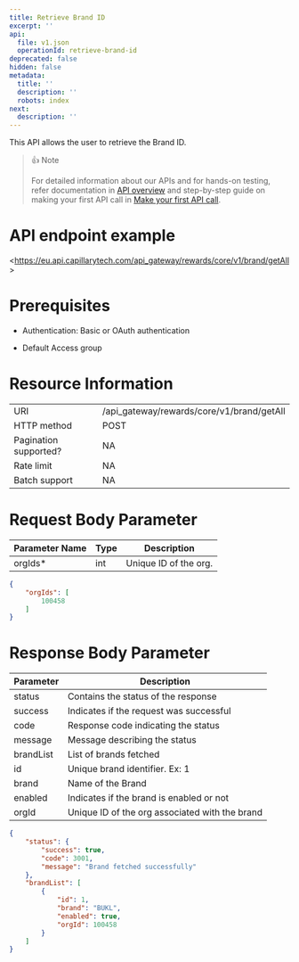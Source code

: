 ```yaml
---
title: Retrieve Brand ID
excerpt: ''
api:
  file: v1.json
  operationId: retrieve-brand-id
deprecated: false
hidden: false
metadata:
  title: ''
  description: ''
  robots: index
next:
  description: ''
---
```

This API allows the user to retrieve the Brand ID.

> 👍 Note
> 
> For detailed information about our APIs and for hands-on testing, refer documentation in [API overview](https://docs.capillarytech.com/reference/apioverview) and step-by-step guide on making your first API call in [Make your first API call](https://docs.capillarytech.com/reference/make-your-first-api-call).

# API endpoint example

&lt;https://eu.api.capillarytech.com/api_gateway/rewards/core/v1/brand/getAll&gt;

# Prerequisites

-   Authentication: Basic or OAuth authentication

-   Default Access group

# Resource Information

|                       |                                           |
| :-------------------- | :---------------------------------------- |
| URI                   | /api_gateway/rewards/core/v1/brand/getAll |
| HTTP method           | POST                                      |
| Pagination supported? | NA                                        |
| Rate limit            | NA                                        |
| Batch support         | NA                                        |

# Request Body Parameter

| Parameter Name | Type | Description           |
| -------------- | ---- | --------------------- |
| orgIds\*       | int  | Unique ID of the org. |

```json
{
    "orgIds": [
        100458
    ]
}
```

# Response Body Parameter

| Parameter | Description                                    |
| --------- | ---------------------------------------------- |
| status    | Contains the status of the response            |
| success   | Indicates if the request was successful        |
| code      | Response code indicating the status            |
| message   | Message describing the status                  |
| brandList | List of brands fetched                         |
| id        | Unique brand identifier. Ex: 1                 |
| brand     | Name of the Brand                              |
| enabled   | Indicates if the brand is enabled or not       |
| orgId     | Unique ID of the org associated with the brand |

```json
{
    "status": {
        "success": true,
        "code": 3001,
        "message": "Brand fetched successfully"
    },
    "brandList": [
        {
            "id": 1,
            "brand": "BUKL",
            "enabled": true,
            "orgId": 100458
        }
    ]
}
```